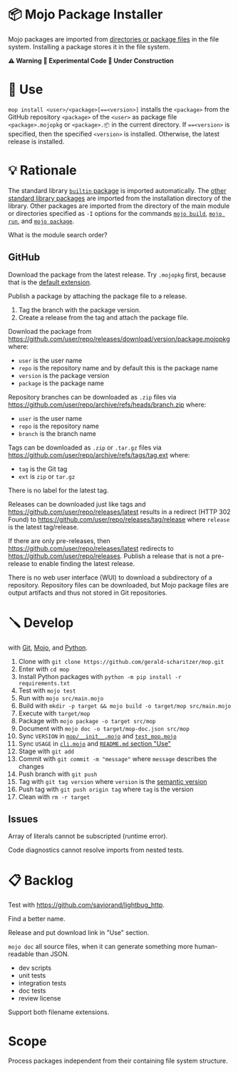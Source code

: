# 📦 Mojo Package Installer

Mojo packages are imported from [directories or package files](https://docs.modular.com/mojo/manual/packages) in the file system.
Installing a package stores it in the file system.

**⚠️ Warning 🧪 Experimental Code 🚧 Under Construction**

# 🔌 Use

`mop install <user>/<package>[==<version>]` installs the `<package>` from the GitHub repository `<package>` of the `<user>`
as package file `<package>.mojopkg` or `<package>.📦` in the current directory.
If `==<version>` is specified, then the specified `<version>` is installed. Otherwise, the latest release is installed.

# 💡 Rationale

The standard library [`builtin` package](https://docs.modular.com/mojo/stdlib/builtin/) is imported automatically.
The [other standard library packages](https://docs.modular.com/mojo/stdlib/algorithm/functional/)
are imported from the installation directory of the library.
Other packages are imported from the directory of the main module
or directories specified as `-I` options for the commands
[`mojo build`](https://docs.modular.com/mojo/cli/build#-i-path),
[`mojo run`](https://docs.modular.com/mojo/cli/run#-i-path), and
[`mojo package`](https://docs.modular.com/mojo/cli/package#-i-path).

What is the module search order?

## GitHub

Download the package from the latest release.
Try `.mojopkg` first, because that is the [default extension](https://docs.modular.com/mojo/cli/package#-o-path).

Publish a package by attaching the package file to a release.

1. Tag the branch with the package version.
2. Create a release from the tag and attach the package file.

Download the package from https://github.com/user/repo/releases/download/version/package.mojopkg where:

- `user` is the user name
- `repo` is the repository name and by default this is the package name
- `version` is the package version
- `package` is the package name

Repository branches can be downloaded as `.zip` files via https://github.com/user/repo/archive/refs/heads/branch.zip where:

- `user` is the user name
- `repo` is the repository name
- `branch` is the branch name

Tags can be downloaded as `.zip` or `.tar.gz` files via https://github.com/user/repo/archive/refs/tags/tag.ext where:

- `tag` is the Git tag
- `ext` is `zip` or `tar.gz`

There is no label for the latest tag.

Releases can be downloaded just like tags and https://github.com/user/repo/releases/latest results in a redirect (HTTP 302 Found) to https://github.com/user/repo/releases/tag/release where `release` is the latest tag/release.

If there are only pre-releases, then https://github.com/user/repo/releases/latest redirects to https://github.com/user/repo/releases.
Publish a release that is not a pre-release to enable finding the latest release.

There is no web user interface (WUI) to download a subdirectory of a repository.
Repository files can be downloaded, but Mojo package files are output artifacts and thus not stored in Git repositories.

# 🪛 Develop

with [Git](https://git-scm.com/book),
[Mojo](https://docs.modular.com/mojo/manual/), and
[Python](https://docs.python.org/3/).

1. Clone with `git clone https://github.com/gerald-scharitzer/mop.git`
2. Enter with `cd mop`
3. Install Python packages with `python -m pip install -r requirements.txt`
4. Test with `mojo test`
5. Run with `mojo src/main.mojo`
6. Build with `mkdir -p target && mojo build -o target/mop src/main.mojo`
7. Execute with `target/mop`
8. Package with `mojo package -o target src/mop`
9. Document with `mojo doc -o target/mop-doc.json src/mop`
10. Sync `VERSION` in [`mop/__init__.mojo`](src/mop/__init__.mojo) and [`test_mop.mojo`](src/test_mop.mojo)
11. Sync `USAGE` in [`cli.mojo`](src/cli.mojo) and [`README.md` section "Use"](#-use)
12. Stage with `git add`
13. Commit with `git commit -m "message"` where `message` describes the changes
14. Push branch with `git push`
15. Tag with `git tag version` where `version` is the [semantic version](https://semver.org/)
16. Push tag with `git push origin tag` where `tag` is the version
17. Clean with `rm -r target`

## Issues

Array of literals cannot be subscripted (runtime error).

Code diagnostics cannot resolve imports from nested tests.

# 📋 Backlog

Test with https://github.com/saviorand/lightbug_http.

Find a better name.

Release and put download link in "Use" section.

`mojo doc` all source files, when it can generate something more human-readable than JSON.

- dev scripts
- unit tests
- integration tests
- doc tests
- review license

Support both filename extensions.

# Scope

Process packages independent from their containing file system structure.
